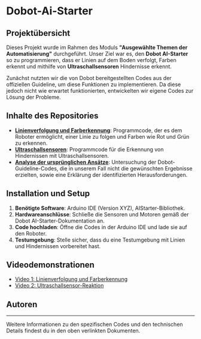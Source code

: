 # Dobot-Ai-Starter

## Projektübersicht

Dieses Projekt wurde im Rahmen des Moduls **"Ausgewählte Themen der Automatisierung"** durchgeführt. Unser Ziel war es, den **Dobot AI-Starter** so zu programmieren, dass er Linien auf dem Boden verfolgt, Farben erkennt und mithilfe von **Ultraschallsensoren** Hindernisse erkennt.

Zunächst nutzten wir die von Dobot bereitgestellten Codes aus der offiziellen Guideline, um diese Funktionen zu implementieren. Da diese jedoch nicht wie erwartet funktionierten, entwickelten wir eigene Codes zur Lösung der Probleme.

## Inhalte des Repositories

- **[Linienverfolgung und Farberkennung](LineTracking_ColorDetection/LineTracking_ColorDetection.ino)**: Programmcode, der es dem Roboter ermöglicht, einer Linie zu folgen und Farben wie Rot und Grün zu erkennen.
- **[Ultraschallsensoren](UltrasonicSensors/main_code.ino)**: Programmcode für die Erkennung von Hindernissen mit Ultraschallsensoren.
- **[Analyse der ursprünglichen Ansätze](NonWorking_Codes/Dokumentation.md)**: Untersuchung der Dobot-Guideline-Codes, die in unserem Fall nicht die gewünschten Ergebnisse erzielten, sowie eine Erklärung der identifizierten Herausforderungen.

## Installation und Setup

1. **Benötigte Software**: Arduino IDE (Version XYZ), AIStarter-Bibliothek.
2. **Hardwareanschlüsse**: Schließe die Sensoren und Motoren gemäß der Dobot AI-Starter-Dokumentation an.
3. **Code hochladen**: Öffne die Codes in der Arduino IDE und lade sie auf den Roboter.
4. **Testumgebung**: Stelle sicher, dass du eine Testumgebung mit Linien und Hindernissen vorbereitet hast.

## Videodemonstrationen

- [Video 1: Linienverfolgung und Farberkennung](#)
- [Video 2: Ultraschallsensor-Reaktion](#)

## Autoren



---

Weitere Informationen zu den spezifischen Codes und den technischen Details findest du in den oben verlinkten Dokumenten.

